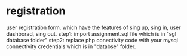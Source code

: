 # registration
user registration form. which have the features of sing up, sing in, user dashborad, sing out.
step1: import assignment.sql file which is in "sgl database folder" 
step2: replace php conectivity code with your  mysql connectivity credentials which is in "databse" folder.

